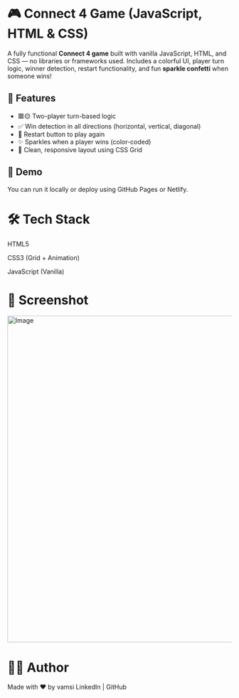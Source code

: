 # 🎮 Connect 4 Game (JavaScript, HTML & CSS)

A fully functional **Connect 4 game** built with vanilla JavaScript, HTML, and CSS — no libraries or frameworks used. Includes a colorful UI, player turn logic, winner detection, restart functionality, and fun **sparkle confetti** when someone wins!

## 🧩 Features

- 🟥🟡 Two-player turn-based logic
- ✅ Win detection in all directions (horizontal, vertical, diagonal)
- 🔁 Restart button to play again
- ✨ Sparkles when a player wins (color-coded)
- 🎨 Clean, responsive layout using CSS Grid

## 🚀 Demo

You can run it locally or deploy using GitHub Pages or Netlify.

# 🛠 Tech Stack

HTML5

CSS3 (Grid + Animation)

JavaScript (Vanilla)

# 📸 Screenshot

<img width="1422" height="735" alt="Image" src="https://github.com/user-attachments/assets/dfc01851-4a8a-4f6e-bf50-89034f5a1844" />

# 🙋‍♂️ Author
Made with ❤️ by vamsi
LinkedIn | GitHub
